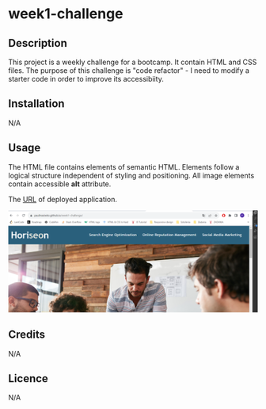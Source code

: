 # week1-challenge

## Description
This project is a weekly challenge for a bootcamp. It contain HTML and CSS files. The purpose of this challenge is "code refactor" - I need to modify a starter code in order to improve its accessibiity.

## Installation
N/A

## Usage
The HTML file contains elements of semantic HTML. Elements follow a logical structure independent of styling and positioning. All image elements contain accessible **alt** attribute.

The [URL](https://paulinasiwko.github.io/week1-challenge/) of deployed application.

![A screenshot of the deployed application](./assets/images/screenshot.png)

## Credits
N/A

## Licence
N/A

